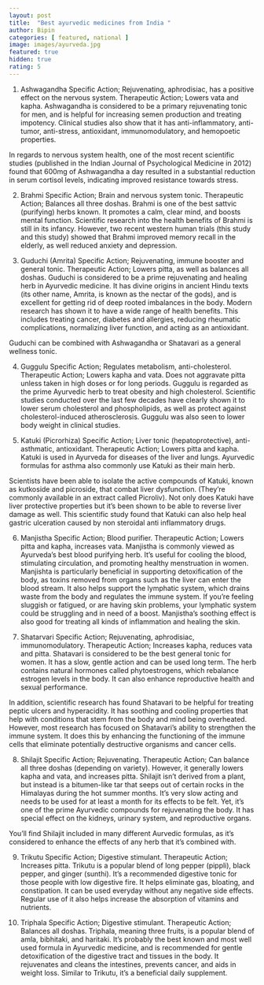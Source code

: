 ```yaml
---
layout: post
title:  "Best ayurvedic medicines from India "
author: Bipin
categories: [ featured, national ]
image: images/ayurveda.jpg
featured: true
hidden: true
rating: 5
---
```

1. Ashwagandha
Specific Action; Rejuvenating, aphrodisiac, has a positive effect on the nervous system.
Therapeutic Action; Lowers vata and kapha.
Ashwagandha is considered to be a primary rejuvenating tonic for men, and is helpful for increasing semen production and treating impotency. Clinical studies also show that it has anti-inflammatory, anti-tumor, anti-stress, antioxidant, immunomodulatory, and hemopoetic properties.

In regards to nervous system health, one of the most recent scientific studies (published in the Indian Journal of Psychological Medicine in 2012) found that 600mg of Ashwagandha a day resulted in a substantial reduction in serum cortisol levels, indicating improved resistance towards stress.

2. Brahmi
Specific Action; Brain and nervous system tonic.
Therapeutic Action; Balances all three doshas.
Brahmi is one of the best sattvic (purifying) herbs known. It promotes a calm, clear mind, and boosts mental function. Scientific research into the health benefits of Brahmi is still in its infancy. However, two recent western human trials (this study and this study) showed that Brahmi improved memory recall in the elderly, as well reduced anxiety and depression.

3. Guduchi (Amrita)
Specific Action; Rejuvenating, immune booster and general tonic.
Therapeutic Action; Lowers pitta, as well as balances all doshas.
Guduchi is considered to be a prime rejuvenating and healing herb in Ayurvedic medicine. It has divine origins in ancient Hindu texts (its other name, Amrita, is known as the nectar of the gods), and is excellent for getting rid of deep rooted imbalances in the body. Modern research has shown it to have a wide range of health benefits. This includes treating cancer, diabetes and allergies, reducing rheumatic complications, normalizing liver function, and acting as an antioxidant.

Guduchi can be combined with Ashwagandha or Shatavari as a general wellness tonic.

4. Guggulu
Specific Action; Regulates metabolism, anti-cholesterol.
Therapeutic Action; Lowers kapha and vata. Does not aggravate pitta unless taken in high doses or for long periods.
Guggulu is regarded as the prime Ayurvedic herb to treat obesity and high cholesterol. Scientific studies conducted over the last few decades have clearly shown it to lower serum cholesterol and phospholipids, as well as protect against cholesterol-induced atherosclerosis. Guggulu was also seen to lower body weight in clinical studies.

5. Katuki (Picrorhiza)
Specific Action; Liver tonic (hepatoprotective), anti-asthmatic, antioxidant.
Therapeutic Action; Lowers pitta and kapha.
Katuki is used in Ayurveda for diseases of the liver and lungs. Ayurvedic formulas for asthma also commonly use Katuki as their main herb.

Scientists have been able to isolate the active compounds of Katuki, known as kutkoside and picroside, that combat liver dysfunction. (They’re commonly available in an extract called Picroliv). Not only does Katuki have liver protective properties but it’s been shown to be able to reverse liver damage as well. This scientific study found that Katuki can also help heal gastric ulceration caused by non steroidal anti inflammatory drugs.

6. Manjistha
Specific Action; Blood purifier.
Therapeutic Action; Lowers pitta and kapha, increases vata.
Manjistha is commonly viewed as Ayurveda’s best blood purifying herb. It’s useful for cooling the blood, stimulating circulation, and promoting healthy menstruation in women. Manjishta is particularly beneficial in supporting detoxification of the body, as toxins removed from organs such as the liver can enter the blood stream. It also helps support the lymphatic system, which drains waste from the body and regulates the immune system. If you’re feeling sluggish or fatigued, or are having skin problems, your lymphatic system could be struggling and in need of a boost. Manjistha’s soothing effect is also good for treating all kinds of inflammation and healing the skin.

7. Shatarvari
Specific Action; Rejuvenating, aphrodisiac, immunomodulatory.
Therapeutic Action; Increases kapha, reduces vata and pitta.
Shatavari is considered to be the best general tonic for women. It has a slow, gentle action and can be used long term. The herb contains natural hormones called phytoestrogens, which rebalance estrogen levels in the body. It can also enhance reproductive health and sexual performance.

In addition, scientific research has found Shatavari to be helpful for treating peptic ulcers and hyperacidity. It has soothing and cooling properties that help with conditions that stem from the body and mind being overheated. However, most research has focused on Shatavari’s ability to strengthen the immune system. It does this by enhancing the functioning of the immune cells that eliminate potentially destructive organisms and cancer cells.

8. Shilajit
Specific Action; Rejuvenating.
Therapeutic Action; Can balance all three doshas (depending on variety). However, it generally lowers kapha and vata, and increases pitta.
Shilajit isn’t derived from a plant, but instead is a bitumen-like tar that seeps out of certain rocks in the Himalayas during the hot summer months. It’s very slow acting and needs to be used for at least a month for its effects to be felt. Yet, it’s one of the prime Ayurvedic compounds for rejuvenating the body. It has special effect on the kidneys, urinary system, and reproductive organs.

You’ll find Shilajit included in many different Aurvedic formulas, as it’s considered to enhance the effects of any herb that it’s combined with.

9. Trikutu
Specific Action; Digestive stimulant.
Therapeutic Action; Increases pitta.
Trikutu is a popular blend of long pepper (pippli), black pepper, and ginger (sunthi). It’s a recommended digestive tonic for those people with low digestive fire. It helps eliminate gas, bloating, and constipation. It can be used everyday without any negative side effects. Regular use of it also helps increase the absorption of vitamins and nutrients.

10. Triphala
Specific Action; Digestive stimulant.
Therapeutic Action; Balances all doshas.
Triphala, meaning three fruits, is a popular blend of amla, bibhitaki, and haritaki. It’s probably the best known and most well used formula in Ayurvedic medicine, and is recommended for gentle detoxification of the digestive tract and tissues in the body. It rejuvenates and cleans the intestines, prevents cancer, and aids in weight loss. Similar to Trikutu, it’s a beneficial daily supplement.